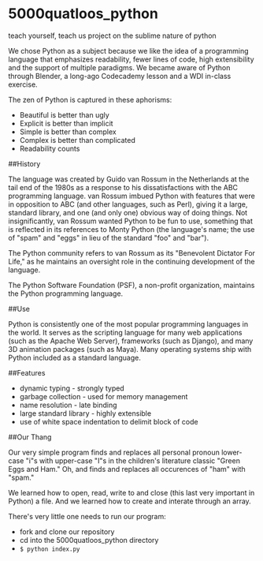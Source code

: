 # 5000quatloos_python
teach yourself, teach us project on the sublime nature of python

We chose Python as a subject because we like the idea of a programming language that emphasizes readability, fewer lines of code, high extensibility and the support of multiple paradigms. We became aware of Python through Blender, a long-ago Codecademy lesson and a WDI in-class exercise.

The zen of Python is captured in these aphorisms:

+ Beautiful is better than ugly
+ Explicit is better than implicit
+ Simple is better than complex
+ Complex is better than complicated
+ Readability counts


##History

The language was created by Guido van Rossum in the Netherlands at the tail end of the 1980s as a response to his dissatisfactions with the ABC programming language. van Rossum imbued Python with features that were in opposition to ABC (and other languages, such as Perl), giving it a large, standard library, and one (and only one) obvious way of doing things. Not insignificantly, van Rossum wanted Python to be fun to use, something that is reflected in its references to Monty Python (the language's name; the use of "spam" and "eggs" in lieu of the standard "foo" and "bar").

The Python community refers to van Rossum as its "Benevolent Dictator For Life," as he maintains an oversight role in the continuing development of the language.

The Python Software Foundation (PSF), a non-profit organization, maintains the Python programming language.


##Use

Python is consistently one of the most popular programming languages in the world. It serves as the scripting language for many web applications (such as the Apache Web Server), frameworks (such as Django), and many 3D animation packages (such as Maya). Many operating systems ship with Python included as a standard language. 


##Features

+ dynamic typing - strongly typed
+ garbage collection - used for memory management 
+ name resolution - late binding
+ large standard library - highly extensible
+ use of white space indentation to delimit block of code


##Our Thang


Our very simple program finds and replaces all personal pronoun lower-case "i"s with upper-case "I"s in the children's literature classic "Green Eggs and Ham." Oh, and finds and replaces all occurences of "ham" with "spam."

We learned how to open, read, write to and close (this last very important in Python) a file. And we learned how to create and interate through an array.

There's very little one needs to run our program:

+ fork and clone our repository
+ cd into the 5000quatloos_python directory
+ ```$ python index.py```
